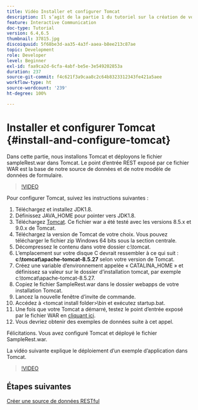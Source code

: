 ```yaml
---
title: Vidéo Installer et configurer Tomcat
description: Il s’agit de la partie 1 du tutoriel sur la création de votre premier document de communication interactive.
feature: Interactive Communication
doc-type: Tutorial
version: 6.4,6.5
thumbnail: 37815.jpg
discoiquuid: 5f68be3d-aa35-4a3f-aaea-b8ee213c87ae
topic: Development
role: Developer
level: Beginner
exl-id: faa9ca2d-6cfa-4abf-be5e-3e549202853a
duration: 237
source-git-commit: f4c621f3a9caa8c2c64b8323312343fe421a5aee
workflow-type: ht
source-wordcount: '239'
ht-degree: 100%

---
```


# Installer et configurer Tomcat {#install-and-configure-tomcat}

Dans cette partie, nous installons Tomcat et déployons le fichier sampleRest.war dans Tomcat. Le point d’entrée REST exposé par ce fichier WAR est la base de notre source de données et de notre modèle de données de formulaire.

>[!VIDEO](https://video.tv.adobe.com/v/37815?quality=12&learn=on)

Pour configurer Tomcat, suivez les instructions suivantes :

1. Téléchargez et installez JDK1.8.
2. Définissez JAVA_HOME pour pointer vers JDK1.8.
3. Téléchargez [Tomcat](https://tomcat.apache.org/). Ce fichier war a été testé avec les versions 8.5.x et 9.0.x de Tomcat.
4. Téléchargez la version de Tomcat de votre choix. Vous pouvez télécharger le fichier zip Windows 64 bits sous la section centrale.
5. Décompressez le contenu dans votre dossier c:\tomcat.
6. L’emplacement sur votre disque C devrait ressembler à ce qui suit : **c:\tomcat\apache-tomcat-8.5.27** selon votre version de Tomcat.
7. Créez une variable d’environnement appelée « CATALINA_HOME » et définissez sa valeur sur le dossier d’installation tomcat, par exemple c:\tomcat\apache-tomcat-8.5.27.
8. Copiez le fichier SampleRest.war dans le dossier webapps de votre installation Tomcat.
9. Lancez la nouvelle fenêtre d’invite de commande.
10. Accédez à &lt;tomcat install folder>\bin et exécutez startup.bat.
11. Une fois que votre Tomcat a démarré, testez le point d’entrée exposé par le fichier WAR en [cliquant ici](http://localhost:8080/SampleRest/webapi/getStatement/9586).
12. Vous devriez obtenir des exemples de données suite à cet appel.

Félicitations. Vous avez configuré Tomcat et déployé le fichier SampleRest.war.

La vidéo suivante explique le déploiement d’un exemple d’application dans Tomcat.
>[!VIDEO](https://video.tv.adobe.com/v/37815?quality=12&learn=on)

## Étapes suivantes

[Créer une source de données RESTful](./create-data-source.md)